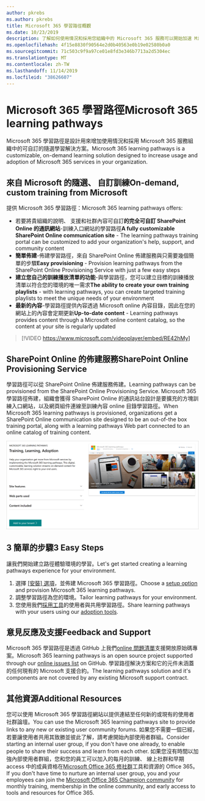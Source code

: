 ```yaml
---
author: pkrebs
ms.author: pkrebs
title: Microsoft 365 學習路徑概觀
ms.date: 10/23/2019
description: 了解如何使用情況和採用您組織中的 Microsoft 365 服務可以開始加速 Microsoft 365 學習路徑。 學習路徑包含自訂 SharePoint Online 網頁組件和新式 SharePoint Online 的通訊訓練網站輕鬆地佈建至 Microsoft 365 租用戶。
ms.openlocfilehash: 4f15e8830f90564e2d0b40563e0b19e02580b0a0
ms.sourcegitcommit: 71c503c9f9a97ce01e8fd3e346b7713a2d5304ec
ms.translationtype: MT
ms.contentlocale: zh-TW
ms.lasthandoff: 11/14/2019
ms.locfileid: "38626607"
---
```

# <a name="microsoft-365-learning-pathways"></a><span data-ttu-id="6d8a6-104">Microsoft 365 學習路徑</span><span class="sxs-lookup"><span data-stu-id="6d8a6-104">Microsoft 365 learning pathways</span></span> 
<span data-ttu-id="6d8a6-105">Microsoft 365 學習路徑是設計用來增加使用情況和採用 Microsoft 365 服務組織中的可自訂的隨選學習解決方案。</span><span class="sxs-lookup"><span data-stu-id="6d8a6-105">Microsoft 365 learning pathways is a customizable, on-demand learning solution designed to increase usage and adoption of Microsoft 365 services in your organization.</span></span>   

## <a name="on-demand-custom-training-from-microsoft"></a><span data-ttu-id="6d8a6-106">來自 Microsoft 的隨選、 自訂訓練</span><span class="sxs-lookup"><span data-stu-id="6d8a6-106">On-demand, custom training from Microsoft</span></span>

<span data-ttu-id="6d8a6-107">提供 Microsoft 365 學習路徑：</span><span class="sxs-lookup"><span data-stu-id="6d8a6-107">Microsoft 365 learning pathways offers:</span></span>

- <span data-ttu-id="6d8a6-108">若要將貴組織的說明、 支援和社群內容可自訂**的完全可自訂 SharePoint Online 的通訊網站**-訓練入口網站的學習路徑</span><span class="sxs-lookup"><span data-stu-id="6d8a6-108">**A fully customizable SharePoint Online communication site** - The learning pathways training portal can be customized to add your organization's help, support, and community content</span></span>
- <span data-ttu-id="6d8a6-109">**簡單佈建**-佈建學習路徑，來自 SharePoint Online 佈建服務與只需要幾個簡單的步驟</span><span class="sxs-lookup"><span data-stu-id="6d8a6-109">**Easy provisioning** - Provision learning pathways from the SharePoint Online Provisioning Service with just a few easy steps</span></span>
- <span data-ttu-id="6d8a6-110">**建立您自己的訓練播放清單的功能**-與學習路徑，您可以建立目標的訓練播放清單以符合您的環境的唯一需求</span><span class="sxs-lookup"><span data-stu-id="6d8a6-110">**The ability to create your own training playlists** - with learning pathways, you can create targeted training playlists to meet the unique needs of your environment</span></span>
- <span data-ttu-id="6d8a6-111">**最新的內容**-學習路徑提供內容透過 Microsoft online 內容目錄，因此在您的網站上的內容會定期更新</span><span class="sxs-lookup"><span data-stu-id="6d8a6-111">**Up-to-date content** - Learning pathways provides content through a Microsoft online content catalog, so the content at your site is regularly updated</span></span>

> [!VIDEO https://www.microsoft.com/videoplayer/embed/RE42hMy]

## <a name="sharepoint-online-provisioning-service"></a><span data-ttu-id="6d8a6-112">SharePoint Online 的佈建服務</span><span class="sxs-lookup"><span data-stu-id="6d8a6-112">SharePoint Online Provisioning Service</span></span> 
<span data-ttu-id="6d8a6-113">學習路徑可以從 SharePoint Online 佈建服務佈建。</span><span class="sxs-lookup"><span data-stu-id="6d8a6-113">Learning pathways can be provisioned from the SharePoint Online Provisioning Service.</span></span> <span data-ttu-id="6d8a6-114">Microsoft 365 學習路徑佈建，組織會獲得 SharePoint Online 的通訊站台設計是要擴充的方塊訓練入口網站，以及網頁組件連線至訓練內容 online 目錄學習路徑。</span><span class="sxs-lookup"><span data-stu-id="6d8a6-114">When Microsoft 365 learning pathways is provisioned, organizations get a SharePoint Online communication site designed to be an out-of-the box training portal, along with a learning pathways Web part connected to an online catalog of training content.</span></span> 

![cg provision.png](media/cg-provision.png)

## <a name="3-easy-steps"></a><span data-ttu-id="6d8a6-116">3 簡單的步驟</span><span class="sxs-lookup"><span data-stu-id="6d8a6-116">3 Easy Steps</span></span>
<span data-ttu-id="6d8a6-117">讓我們開始建立路徑體驗環境的學習。</span><span class="sxs-lookup"><span data-stu-id="6d8a6-117">Let's get started creating a learning pathways experience for your environment.</span></span>
1. <span data-ttu-id="6d8a6-118">選擇 [[安裝] 選項](custom_setupoptions.md)，並佈建 Microsoft 365 學習路徑。</span><span class="sxs-lookup"><span data-stu-id="6d8a6-118">Choose a [setup option](custom_setupoptions.md) and provision Microsoft 365 learning pathways.</span></span>  
2. <span data-ttu-id="6d8a6-119">調整學習路徑為您的環境。</span><span class="sxs-lookup"><span data-stu-id="6d8a6-119">Tailor learning pathways for your environment.</span></span>
3. <span data-ttu-id="6d8a6-120">您使用我們[採用工具](driveadoption.md)的使用者與共用學習路徑。</span><span class="sxs-lookup"><span data-stu-id="6d8a6-120">Share learning pathways with your users using our [adoption tools](driveadoption.md).</span></span>

## <a name="feedback-and-support"></a><span data-ttu-id="6d8a6-121">意見反應及支援</span><span class="sxs-lookup"><span data-stu-id="6d8a6-121">Feedback and Support</span></span>

<span data-ttu-id="6d8a6-122">Microsoft 365 學習路徑是透過 GitHub 上我們[online 問題清單](https://aka.ms/CustomLearningHelp)支援開放原始碼專案。</span><span class="sxs-lookup"><span data-stu-id="6d8a6-122">Microsoft 365 learning pathways is an open source project supported through our [online issues list](https://aka.ms/CustomLearningHelp) on GitHub.</span></span> <span data-ttu-id="6d8a6-123">學習路徑解決方案和它的元件未涵蓋的任何現有的 Microsoft 支援合約。</span><span class="sxs-lookup"><span data-stu-id="6d8a6-123">The learning pathways solution and it's components are not covered by any existing Microsoft support contract.</span></span>  

## <a name="additional-resources"></a><span data-ttu-id="6d8a6-124">其他資源</span><span class="sxs-lookup"><span data-stu-id="6d8a6-124">Additional Resources</span></span>
<span data-ttu-id="6d8a6-125">您可以使用 Microsoft 365 學習路徑網站以提供連結至任何新的或現有的使用者社群論壇。</span><span class="sxs-lookup"><span data-stu-id="6d8a6-125">You can use the Microsoft 365 learning pathways site to provide links to any new or existing user community forums.</span></span> <span data-ttu-id="6d8a6-126">如果您不需要一個已經，若要讓使用者共用其致勝並彼此了解，請考慮開始內部使用者群組。</span><span class="sxs-lookup"><span data-stu-id="6d8a6-126">Consider starting an internal user group, if you don't have one already, to enable people to share their success and learn from each other.</span></span>  <span data-ttu-id="6d8a6-127">如果您沒有時間以加強內部使用者群組，您和您的員工可以加入的每月的訓練、 線上社群和早期 access 中的成員資格在[Microsoft Office 365 修社群](https://aka.ms/O365Champions)工具和資源的 Office 365。</span><span class="sxs-lookup"><span data-stu-id="6d8a6-127">If you don't have time to nurture an internal user group, you and your employees can join the [Microsoft Office 365 Champion community](https://aka.ms/O365Champions) for monthly training, membership in the online community, and early access to tools and resources for Office 365.</span></span>